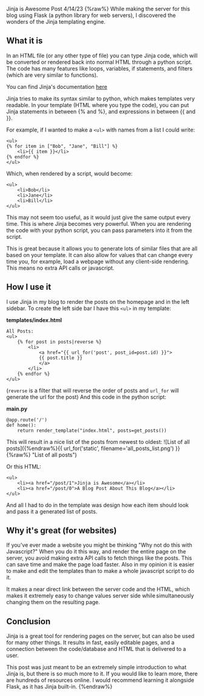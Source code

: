 Jinja is Awesome
Post
4/14/23
{%raw%}
While making the server for this blog using Flask (a python library for web servers), I discovered the wonders of the Jinja templating engine.

## What it is

In an HTML file (or any other type of file) you can type Jinja code, which will be converted or rendered back into normal HTML through a python script. The code has many features like loops, variables, if statements, and filters (which are very similar to functions).

You can find Jinja's documentation [here](https://jinja.palletsprojects.com/en/3.1.x/templates/)

Jinja tries to make its syntax similar to python, which makes templates very readable. In your template (HTML where you type the code), you can put Jinja statements in between {% and %}, and expressions in between {{ and }}.

For example, if I wanted to make a `<ul>` with names from a list I could write:

    <ul>
    {% for item in ["Bob", "Jane", "Bill"] %}
        <li>{{ item }}</li>
    {% endfor %}
    </ul>
    
Which, when rendered by a script, would become:

    <ul>
        <li>Bob</li>
        <li>Jane</li>
        <li>Bill</li>
    </ul>

This may not seem too useful, as it would just give the same output every time. This is where Jinja becomes very powerful. When you are rendering the code with your python script, you can pass parameters into it from the script.

This is great because it allows you to generate lots of similar files that are all based on your template. It can also allow for values that can change every time you, for example, load a webpage without any client-side rendering. This means no extra API calls or javascript.

## How I use it

I use Jinja in my blog to render the posts on the homepage and in the left sidebar. To create the left side bar I have this `<ul>` in my template:

__templates/index.html__

    All Posts:
    <ul>
        {% for post in posts|reverse %}
            <li>
                <a href="{{ url_for('post', post_id=post.id) }}">
                {{ post.title }}
                </a>
            </li>
        {% endfor %}
    </ul>

(`reverse` is a filter that will reverse the order of posts and `url_for` will generate the url for the post) And this code in the python script:

__main.py__

    @app.route('/')
    def home():
        return render_template("index.html", posts=get_posts())

This will result in a nice list of the posts from newest to oldest:
![List of all posts]({%endraw%}{{ url_for('static', filename='all_posts_list.png') }}{%raw%} "List of all posts")

Or this HTML:

    <ul>
        <li><a href="/post/1">Jinja is Awesome</a></li>           
        <li><a href="/post/0">A Blog Post About This Blog</a></li>
    </ul>

And all I had to do in the template was design how each item should look and pass it a generated list of posts.

## Why it's great (for websites)

If you've ever made a website you might be thinking "Why not do this with Javascript?" When you do it this way, and render the entire page on the server, you avoid making extra API calls to fetch things like the posts. This can save time and make the page load faster. Also in my opinion it is easier to make and edit the templates than to make a whole javascript script to do it.

It makes a near direct link between the server code and the HTML, which makes it extremely easy to change values server side while simultaneously changing them on the resulting page.

## Conclusion

Jinja is a great tool for rendering pages on the server, but can also be used for many other things. It results in fast, easily editable pages, and a connection between the code/database and HTML that is delivered to a user.

This post was just meant to be an extremely simple introduction to what Jinja is, but there is so much more to it. If you would like to learn more, there are hundreds of resources online. I would recommend learning it alongside Flask, as it has Jinja built-in.
{%endraw%}